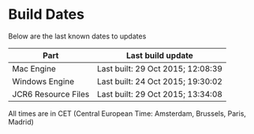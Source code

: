 # Build Dates

Below are the last known dates to updates

Part | Last build update
-----|-----
Mac Engine | Last built: 29 Oct 2015; 12:08:39
Windows Engine | Last built: 24 Oct 2015; 19:30:02
JCR6 Resource Files | Last built: 29 Oct 2015; 13:34:08
All times are in CET (Central European Time: Amsterdam, Brussels, Paris, Madrid)



